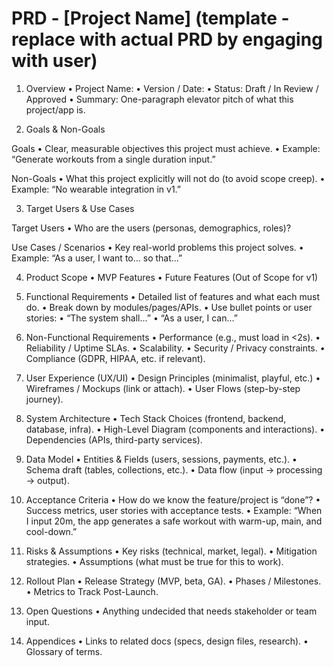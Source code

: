 # PRD - [Project Name] (template - replace with actual PRD by engaging with user)

1. Overview
   • Project Name:
   • Version / Date:
   • Status: Draft / In Review / Approved
   • Summary: One-paragraph elevator pitch of what this project/app is.

2. Goals & Non-Goals

Goals
• Clear, measurable objectives this project must achieve.
• Example: “Generate workouts from a single duration input.”

Non-Goals
• What this project explicitly will not do (to avoid scope creep).
• Example: “No wearable integration in v1.”

3. Target Users & Use Cases

Target Users
• Who are the users (personas, demographics, roles)?

Use Cases / Scenarios
• Key real-world problems this project solves.
• Example: “As a user, I want to… so that…”

4. Product Scope
   • MVP Features
   • Future Features (Out of Scope for v1)

5. Functional Requirements
   • Detailed list of features and what each must do.
   • Break down by modules/pages/APIs.
   • Use bullet points or user stories:
   • “The system shall…”
   • “As a user, I can…”

6. Non-Functional Requirements
   • Performance (e.g., must load in <2s).
   • Reliability / Uptime SLAs.
   • Scalability.
   • Security / Privacy constraints.
   • Compliance (GDPR, HIPAA, etc. if relevant).

7. User Experience (UX/UI)
   • Design Principles (minimalist, playful, etc.)
   • Wireframes / Mockups (link or attach).
   • User Flows (step-by-step journey).

8. System Architecture
   • Tech Stack Choices (frontend, backend, database, infra).
   • High-Level Diagram (components and interactions).
   • Dependencies (APIs, third-party services).

9. Data Model
   • Entities & Fields (users, sessions, payments, etc.).
   • Schema draft (tables, collections, etc.).
   • Data flow (input → processing → output).

10. Acceptance Criteria
    • How do we know the feature/project is “done”?
    • Success metrics, user stories with acceptance tests.
    • Example: “When I input 20m, the app generates a safe workout with warm-up, main, and cool-down.”

11. Risks & Assumptions
    • Key risks (technical, market, legal).
    • Mitigation strategies.
    • Assumptions (what must be true for this to work).

12. Rollout Plan
    • Release Strategy (MVP, beta, GA).
    • Phases / Milestones.
    • Metrics to Track Post-Launch.

13. Open Questions
    • Anything undecided that needs stakeholder or team input.

14. Appendices
    • Links to related docs (specs, design files, research).
    • Glossary of terms.
